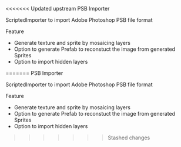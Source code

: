 <<<<<<< Updated upstream
PSB Importer

ScriptedImporter to import Adobe Photoshop PSB file format

Feature
- Generate texture and sprite by mosaicing layers
- Option to generate Prefab to reconstuct the image from generated Sprites
- Option to import hidden layers

=======
PSB Importer

ScriptedImporter to import Adobe Photoshop PSB file format

Feature
- Generate texture and sprite by mosaicing layers
- Option to generate Prefab to reconstuct the image from generated Sprites
- Option to import hidden layers

>>>>>>> Stashed changes
